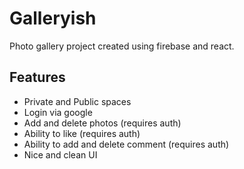 # Galleryish

Photo gallery project created using firebase and react.

## Features
- Private and Public spaces
- Login via google
- Add and delete photos (requires auth)
- Ability to like (requires auth)
- Ability to add and delete comment (requires auth)
- Nice and clean UI
